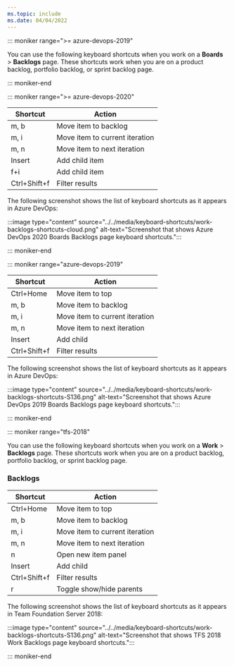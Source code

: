 ```yaml
---
ms.topic: include
ms.date: 04/04/2022
---
```


<a id="work-backlog-shortcuts"></a>

::: moniker range=">= azure-devops-2019"

You can use the following keyboard shortcuts when you work on a **Boards** > **Backlogs** page. These shortcuts work when you are on a product backlog, portfolio backlog, or sprint backlog page.  

::: moniker-end

::: moniker range=">= azure-devops-2020"

|Shortcut|Action|
|---|---|
|m, b|Move item to backlog|
|m, i|Move item to current iteration|
|m, n|Move item to next iteration|
|Insert|Add child item|
|f+i|Add child item|
|Ctrl+Shift+f|Filter results|

The following screenshot shows the list of keyboard shortcuts as it appears in Azure DevOps:

:::image type="content" source="../../media/keyboard-shortcuts/work-backlogs-shortcuts-cloud.png" alt-text="Screenshot that shows Azure DevOps 2020 Boards Backlogs page keyboard shortcuts.":::

::: moniker-end

::: moniker range="azure-devops-2019"

|Shortcut|Action|
|---|---|
|Ctrl+Home|Move item to top|
|m, b|Move item to backlog|
|m, i|Move item to current iteration|
|m, n|Move item to next iteration|
|Insert|Add child|
|Ctrl+Shift+f|Filter results|

The following screenshot shows the list of keyboard shortcuts as it appears in Azure DevOps:

:::image type="content" source="../../media/keyboard-shortcuts/work-backlogs-shortcuts-S136.png" alt-text="Screenshot that shows Azure DevOps 2019 Boards Backlogs page keyboard shortcuts.":::

::: moniker-end

::: moniker range="tfs-2018"

You can use the following keyboard shortcuts when you work on a **Work** > **Backlogs** page. These shortcuts work when you are on a product backlog, portfolio backlog, or sprint backlog page.

### Backlogs

|Shortcut|Action|
|---|---|
|Ctrl+Home|Move item to top|
|m, b|Move item to backlog|
|m, i|Move item to current iteration|
|m, n|Move item to next iteration|
|n|Open new item panel|
|Insert|Add child|
|Ctrl+Shift+f|Filter results|
|r|Toggle show/hide parents|

The following screenshot shows the list of keyboard shortcuts as it appears in Team Foundation Server 2018:

:::image type="content" source="../../media/keyboard-shortcuts/work-backlogs-shortcuts-S136.png" alt-text="Screenshot that shows TFS 2018 Work Backlogs page keyboard shortcuts.":::

::: moniker-end
